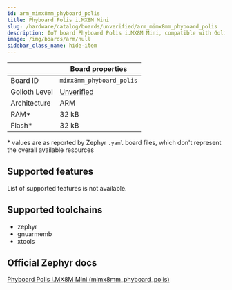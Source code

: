 ```yaml
---
id: arm_mimx8mm_phyboard_polis
title: Phyboard Polis i.MX8M Mini
slug: /hardware/catalog/boards/unverified/arm_mimx8mm_phyboard_polis
description: IoT board Phyboard Polis i.MX8M Mini, compatible with Golioth at unverified level.
image: /img/boards/arm/null
sidebar_class_name: hide-item
---
```


[//]: # (This is an auto-generated file, do not edit! Changes to it will be lost upon re-generation)



|                | Board properties     |
| -------------  | -------------------- |
| Board ID       | `mimx8mm_phyboard_polis` |
| Golioth Level  | [Unverified](/hardware#unverified-boards) |
| Architecture   | ARM |
| RAM*           | 32 kB |
| Flash*         | 32 kB |

\* values are as reported by Zephyr `.yaml` board files, which don't represent the overall available resources



## Supported features

List of supported features is not available.

## Supported toolchains

* zephyr
* gnuarmemb
* xtools

## Official Zephyr docs

[Phyboard Polis i.MX8M Mini (mimx8mm_phyboard_polis)](https://docs.zephyrproject.org/latest/boards/arm/mimx8mm_phyboard_polis/doc/index.html)
